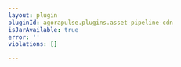 ```yaml
---
layout: plugin
pluginId: agorapulse.plugins.asset-pipeline-cdn
isJarAvailable: true
error: ''
violations: []

---
```

